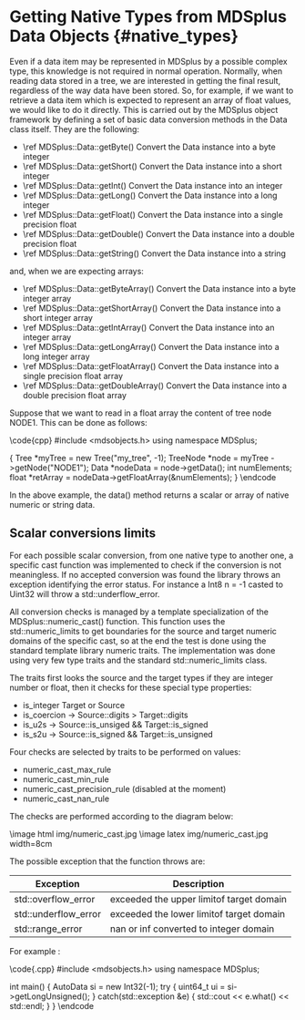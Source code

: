 Getting Native Types from MDSplus Data Objects {#native_types}
==============================================


Even if a data item may be represented in MDSplus by a possible complex type,
this knowledge is not required in normal operation. Normally, when reading data
stored in a tree, we are interested in getting the final result, regardless of
the way data have been stored. So, for example, if we want to retrieve a data
item which is expected to represent an array of float values, we would like to
do it directly. This is carried out by the MDSplus object framework by defining
a set of basic data conversion methods in the Data class itself. They are the
following:

  *  \ref MDSplus::Data::getByte() Convert the Data instance into a byte integer
  *  \ref MDSplus::Data::getShort() Convert the Data instance into a short integer
  *  \ref MDSplus::Data::getInt() Convert the Data instance into an integer
  *  \ref MDSplus::Data::getLong() Convert the Data instance into a long integer
  *  \ref MDSplus::Data::getFloat() Convert the Data instance into a single precision float
  *  \ref MDSplus::Data::getDouble() Convert the Data instance into a double precision float
  *  \ref MDSplus::Data::getString() Convert the Data instance into a string 

and, when we are expecting arrays:

  *  \ref MDSplus::Data::getByteArray() Convert the Data instance into a byte integer array
  *  \ref MDSplus::Data::getShortArray() Convert the Data instance into a short integer array
  *  \ref MDSplus::Data::getIntArray() Convert the Data instance into an integer array
  *  \ref MDSplus::Data::getLongArray() Convert the Data instance into a long integer array
  *  \ref MDSplus::Data::getFloatArray() Convert the Data instance into a single precision float array
  *  \ref MDSplus::Data::getDoubleArray() Convert the Data instance into a double precision float array 


Suppose that we want to read in a float array the content of tree node NODE1.
This can be done as follows:

\code{cpp}
#include <mdsobjects.h>
using namespace MDSplus;

{
 Tree *myTree = new Tree("my_tree", -1);
 TreeNode *node = myTree ->getNode("NODE1");
 Data *nodeData = node->getData();
 int numElements;
 float *retArray = nodeData->getFloatArray(&numElements);
}
\endcode

In the above example, the data() method returns a scalar or array of native
numeric or string data.


Scalar conversions limits
-------------------------

For each possible scalar conversion, from one native type to another one, a
specific cast function was implemented to check if the conversion is not
meaningless. If no accepted conversion was found the library throws an
exception identifying the error status. For instance a Int8 n = -1 casted to
Uint32 will throw a std::underflow_error.
 
All conversion checks is managed by a template specialization of the
MDSplus::numeric_cast() function. This function uses the std::numeric_limits to
get boundaries for the source and target numeric domains of the specific cast,
so at the end the test is done using the standard template library numeric
traits. The implementation was done using very few type traits and the standard
std::numeric_limits class.
 
The traits first looks the source and the target types if they are integer
number or float, then it checks for these special type properties:
 
 - is_integer Target or Source
 - is_coercion → Source::digits > Target::digits 
 - is_u2s → Source::is_unsiged && Target::is_signed 
 - is_s2u → Source::is_signed && Target::is_unsigned
 
Four checks are selected by traits to be performed on values:
 
 - numeric_cast_max_rule 
 - numeric_cast_min_rule
 - numeric_cast_precision_rule (disabled at the moment) 
 - numeric_cast_nan_rule
 
The checks are performed according to the diagram below:
 
 \image html img/numeric_cast.jpg
 \image latex img/numeric_cast.jpg width=8cm 
 
 
 The possible exception that the function throws are:
 
 | Exception             | Description                              |
 |-----------------------|------------------------------------------|
 | std::overflow_error   | exceeded the upper limitof target domain |
 | std::underflow_error  | exceeded the lower limitof target domain |
 | std::range_error      | nan or inf converted to integer domain   |


For example :

\code{.cpp}
#include <mdsobjects.h>
using namespace MDSplus;

int main() {
    AutoData<Data> si = new Int32(-1);
    try { uint64_t ui = si->getLongUnsigned(); }
    catch(std::exception &e) {
        std::cout << e.what() << std::endl;
    }
}
\endcode








